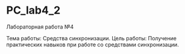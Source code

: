 # PC_lab4_2
Лабораторная работа №4

Тема работы: Средства синхронизации.
Цель работы: Получение практических навыков при работе со средствами
синхронизации.
